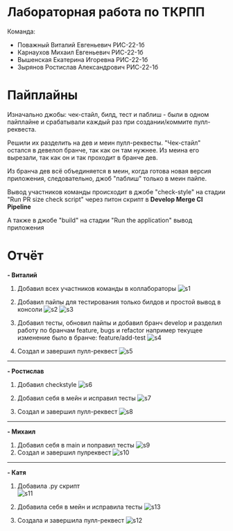 # Лабораторная работа по ТКРПП

Команда:
- Поважный Виталий Евгеньевич РИС-22-1б
- Карнаухов Михаил Евгеньевич РИС-22-1б
- Вышенская Екатерина Игоревна РИС-22-1б
- Зырянов Ростислав Александрович РИС-22-1б

# Пайплайны

Изначально джобы: чек-стайл, билд, тест и паблиш - были в одном пайплайне и срабатывали каждый раз при создании/коммите пулл-реквеста.

Решили их разделить на дев и меин пулл-реквесты. "Чек-стайл" остался в девелоп бранче, так как он там нужнее. Из меина его вырезали, так как он и так проходит в бранче дев.

Из бранча дев всё объединяется в меин, когда готова новая версия приложения, следовательно, джоб "паблиш" только в меин пайпе.

Вывод участников команды происходит в джобе "check-style" на стадии "Run PR size check script" через питон скрипт в __Develop Merge CI Pipeline__

А также в джобе "build" на стадии "Run the application" вывод приложения

# Отчёт

__- Виталий__
1. Добавил всех участников команды в коллабораторы
![s1](screenshots/1.png)

2. Добавил пайпы для тестирования только билдов и простой вывод в консоли
![s2](screenshots/2.png)
![s3](screenshots/3.png)

3. Добавил тесты, обновил пайпы и добавил бранч develop и разделил работу по бранчам feature, bugs и refactor
например текущее изменение было в бранче: feature/add-test
![s4](screenshots/4.png)

4. Создал и завершил пулл-реквест
![s5](screenshots/5.png)

____
__- Ростислав__
1. Добавил checkstyle 
![s6](screenshots/6.png)

2. Добавил себя в мейн и исправил тесты
![s7](screenshots/7.png)

3. Создал и завершил пулл-реквест
![s8](screenshots/8.png)

____
__- Михаил__
1. Добавил себя в main и поправил тесты
![s9](screenshots/9.png)
2. Создал и завершил пулреквест
![s10](screenshots/10.png)

____
__- Катя__
1. Добавила .py скрипт  
![s11](screenshots/11.jpg)

2. Добавила себя в мейн и исправила тесты
![s13](screenshots/13.jpg)

3. Создала и завершила пулл-реквест
![s12](screenshots/12.jpg)
